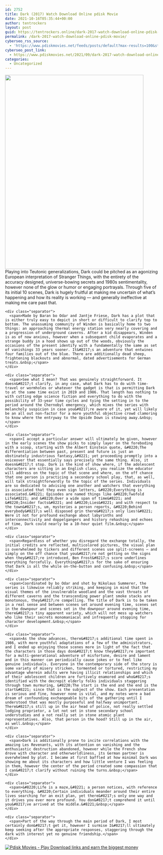 ```yaml
---
id: 2752
title: Dark (2017) Watch Download Online pdisk Movie
date: 2021-10-16T05:35:44+00:00
author: tentrockers
layout: post
guid: https://tentrockers.online/dark-2017-watch-download-online-pdisk-movie/
permalink: /dark-2017-watch-download-online-pdisk-movie/
cyberseo_rss_source:
  - 'https://www.pdiskmovies.net/feeds/posts/default?max-results=100&start-index=501'
cyberseo_post_link:
  - https://www.pdiskmovies.net/2021/09/dark-2017-watch-download-online-pdisk.html
categories:
  - Uncategorized
---
```

<div class="separator">
  <div class="separator">
    <a href="https://1.bp.blogspot.com/-ZV82-tIvHnE/YTo5La6wXCI/AAAAAAAAAzI/dfk5ZwVK_EQrBz8lOUHNdZJf05A-ELa3QCLcBGAsYHQ/s841/Dark%2B%25282017%2529%2BWatch%2BDownload%2BOnline%2Bpdisk%2BMovie.jpg"><img loading="lazy" border="0" data-original-height="841" data-original-width="600" height="640" src="https://1.bp.blogspot.com/-ZV82-tIvHnE/YTo5La6wXCI/AAAAAAAAAzI/dfk5ZwVK_EQrBz8lOUHNdZJf05A-ELa3QCLcBGAsYHQ/w456-h640/Dark%2B%25282017%2529%2BWatch%2BDownload%2BOnline%2Bpdisk%2BMovie.jpg" width="456" /></a>
  </div>
  
  <div class="separator">
    <div class="separator">
      <span>Playing into Teutonic generalizations, Dark could be pitched as an agonizing European interpretation of Stranger Things, with the entirety of the accuracy designed, universe-bowing secrets and 1980s sentimentality, however none of the glow or humor or engaging portrayals. Through five of its initial 10 scenes, Dark is hugely fruitful at making me uncertain of what&#8217;s happening and how its reality is working — and generally ineffective at making me care past that.&nbsp;</span>
    </div>
    
    <div class="separator">
      <span>Made by Baran bo Odar and Jantje Friese, Dark has a plot that is either truly easy to depict in short or difficult to clarify top to bottom. The unassuming community of Winden is basically home to two things: an approaching thermal energy station very nearly covering and a progression of underground caverns. After a kid disappears, Winden is as of now anxious, however when a subsequent child evaporates and a strange buddy in a hood shows up out of the woods, obviously the occasions of the present identify with a fundamentally the same as set of vanishings 33 years sooner. It&#8217;s an adventure that entwines four families out of the blue. There are additionally dead sheep, frightening blackouts and abnormal, dated advertisements for German treats.&nbsp;</span>
    </div>
    
    <div class="separator">
      <span>See what I mean? That was genuinely straightforward. It doesn&#8217;t clarify, in any case, what Dark has to do with time-travel or wormholes or whatever the gadget is that is permitting Dark to at the same time exist in 2019 and 1986. That length has nothing to with cutting edge science fiction and everything to do with the possibility of 33-year time cycles and tying the setting in to the period around the Chernobyl emergency, which mixes the series with melancholy suspicion in case you&#8217;re aware of it, yet will likely be an all out non-factor for a more youthful objective crowd clamoring to know where the entryway to the Upside Down is stowing away.&nbsp;</span>
    </div>
    
    <div class="separator">
      <span>I accept a particular answer will ultimately be given, however in the early scenes the show picks to simply layer on the foreboding with a scoop, starting with the Albert Einstein quote, &#8220;The differentiation between past, present and future is just an obstinately industrious fantasy,&#8221; yet proceeding promptly into a voiceover that essentially says precisely the same thing. Also, it doesn&#8217;t stop. Dark is the kind of show where, if the adolescent characters are sitting in an English class, you realize the educator will address on the topic of that scene and where, on the off chance that one person is practicing a secondary school play, that, as well, will talk straightforwardly to the topic of the series. Individuals are so dedicated to advising one another and watchers that everything is associated that they even sign letters, &#8220;Everything is associated.&#8221; Episodes are named things like &#8220;Twofold Life&#8221; and &#8220;Over a wide span of time&#8221; and &#8220;Insider facts&#8221; and &#8220;Lies&#8221; and with respect to the town&#8217;s, um, mysteries a person reports, &#8220;Behind everybody&#8217;s well disposed grin there&#8217;s only lies!&#8221; Were it not for profound exchange about labyrinths and interconnectivity and doppelgangers and history rehashing and echoes of time, Dark could nearly be a 10-hour quiet film.&nbsp;</span>
    </div>
    
    <div class="separator">
      <span>Regardless of whether you disregard the exchange totally, the initial credits are reflected, multicolored pictures, the visual plan is overwhelmed by tickers and different scenes use split-screens — and simply on the off chance that you&#8217;re not getting on the signs when they&#8217;re introduced, Ben Frost&#8217;s score underlines everything forcefully. Everything&#8217;s for the sake of ensuring that Dark is all the while on-the-button and confusing.&nbsp;</span>
    </div>
    
    <div class="separator">
      <span>Coordinated by bo Odar and shot by Nikolaus Summerer, the series is likewise reliably striking, and keeping in mind that the visual themes of the invulnerable woodland and the vast throats of different caverns and the transcending power plant smoke stacks are monotonous, they&#8217;re compelling. The title of Dark is to be taken in a real sense and between scenes set around evening time, scenes set in the downpour and scenes set in the downpour around evening time, there&#8217;s tiny apparent variety, which will not mess up watchers who like their secrets monomaniacal and infrequently stopping for character development.&nbsp;</span>
    </div>
    
    <div class="separator">
      <span>As the show advances, there&#8217;s additional time spent in 1986, with more youthful adaptations of a few of the administrators, and I ended up enjoying those scenes more in light of the fact that the characters in those days don&#8217;t know they&#8217;re important for a multi-generational adventure of misfortune, desire and lament and in this manner can periodically cause jokes or to feel like genuine individuals. Everyone in the contemporary side of the story is some variety of misery stricken, tormented or tortured, restricting my advantage wherein adults were having illicit relationships and which of their adolescent children are furtively enamored and who&#8217;s identified with the decrepit elderly folks individuals staggering through town murmuring, &#8220;The start is the end and the end is the start&#8221; since that is the subject of the show. Each presentation is serious and fine, however none is vital, and my notes were a bad dream of confounding exchangeable bits of the gathering until I understood that was mostly purposeful and halfway unimportant. There&#8217;s still up in the air head of police, not really settled lodging proprietor, a lot not set in stone secondary school understudies and a not really set in stone atomic plant representatives. Also, that person in the hood? Still up in the air, as well.&nbsp;</span>
    </div>
    
    <div class="separator">
      <span>Dark is additionally prone to incite correlations with the amazing Les Revenants, with its attention on vanishing and the enthusiastic destruction abandoned, however while the French show drove with character and otherworldliness, its German partner is overwhelmed by plot. I became at first baffled at how minimal Dark was showing me about its characters and how little venture I was feeling in them, however the center of the period created some compassion that I can&#8217;t clarify without ruining the turns.&nbsp;</span>
    </div>
    
    <div class="separator">
      <span>&#8220;Life is a maze,&#8221; a person notices, with reference to everything. &#8220;Certain individuals meander around their entire lives searching for an exit plan, yet there&#8217;s only one way and it drives you ever more profound. You don&#8217;t comprehend it until you&#8217;ve arrived at the middle.&#8221;&nbsp;</span>
    </div>
    
    <div class="separator">
      <span>Part of the way through the main period of Dark, I most certainly don&#8217;t get it, however I surmise I&#8217;ll ultimately keep seeking after the appropriate responses, staggering through the dark with interest yet no genuine friendship.</span>
    </div>
  </div>
</div>

[![](https://1.bp.blogspot.com/-KJZYdQTn3nw/YS8VdIdXMyI/AAAAAAAAaw4/BR8dsGkpxw0T8C_4G4ALfMA7cP79KN3kwCLcBGAsYHQ/w400-h58/play_download_buttuons-removebg-preview.png "Pdisk Movies - Play Download links and earn the biggest money")](https://kofilink.com/1/bnYya2g5MDAweWl4?dn=1)